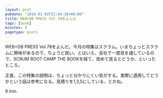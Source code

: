 ```yaml
---
layout: post
pubdate: "2014-01-03T21:44:36+09:00"
title: WEB+DB PRESS Vol.78をよんだ
tags: [book]
minutes: 9
pagetype: posts
---
```

WEB+DB PRESS Vol.78をよんだ。今月の特集はスクラム。いまちょっとスクラムに興味があるので、ちょうど良い。とはいえ、会社で一度目を通しているので、SCRUM BOOT CAMP THE BOOKを経て、改めて見るとどうか、といったところ。

正直、この特集の説明は、ちょっと分かりにくい気がする。実際に適用してどうかという話は参考になる。見積りを1,3,5にしている、とかね。

9 min.
